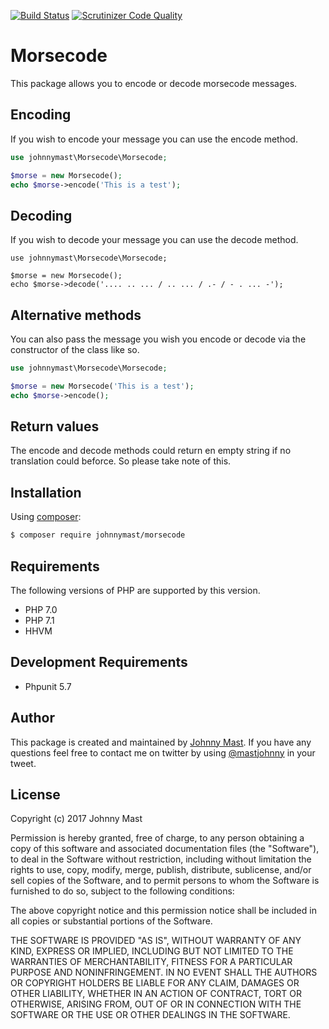 [![Build Status](https://travis-ci.org/johnnymast/morsecode.svg?branch=master)](https://travis-ci.org/johnnymast/morsecode)
[![Scrutinizer Code Quality](https://scrutinizer-ci.com/g/johnnymast/morsecode/badges/quality-score.png?b=master)](https://scrutinizer-ci.com/g/johnnymast/morsecode/?branch=master)


# Morsecode

This package allows you to encode or decode morsecode messages.


## Encoding

If you wish to encode your message you can use the encode method.

```php
use johnnymast\Morsecode\Morsecode;

$morse = new Morsecode();
echo $morse->encode('This is a test');
```

## Decoding

If you wish to decode your message you can use the decode method.

```phpK
use johnnymast\Morsecode\Morsecode;

$morse = new Morsecode();
echo $morse->decode('.... .. ... / .. ... / .- / - . ... -');
```

## Alternative methods

You can also pass the message you wish you encode or decode via the constructor of the class like so.

```php
use johnnymast\Morsecode\Morsecode;

$morse = new Morsecode('This is a test');
echo $morse->encode();
```

## Return values

The encode and decode methods could return en empty string if no translation could beforce. So please take note of this.


## Installation

Using [composer](http://www.getcompser.com):

```bash
$ composer require johnnymast/morsecode
```

## Requirements

The following versions of PHP are supported by this version.

+ PHP 7.0
+ PHP 7.1
+ HHVM

## Development Requirements

+ Phpunit 5.7


## Author

This package is created and maintained by [Johnny Mast](https://github.com/johnnymast). If you have any questions feel free to contact me on twitter by using [@mastjohnny](https://twitter.com/intent/tweet?text=@mastjohnny) in your tweet.

 
## License

Copyright (c) 2017 Johnny Mast

Permission is hereby granted, free of charge, to any person obtaining a copy
of this software and associated documentation files (the "Software"), to deal
in the Software without restriction, including without limitation the rights
to use, copy, modify, merge, publish, distribute, sublicense, and/or sell
copies of the Software, and to permit persons to whom the Software is
furnished to do so, subject to the following conditions:

The above copyright notice and this permission notice shall be included in all copies or substantial portions of the Software.

THE SOFTWARE IS PROVIDED "AS IS", WITHOUT WARRANTY OF ANY KIND, EXPRESS OR IMPLIED, INCLUDING BUT NOT LIMITED TO THE WARRANTIES OF MERCHANTABILITY, FITNESS FOR A PARTICULAR PURPOSE AND NONINFRINGEMENT. IN NO EVENT SHALL THE AUTHORS OR COPYRIGHT HOLDERS BE LIABLE FOR ANY CLAIM, DAMAGES OR OTHER LIABILITY, WHETHER IN AN ACTION OF CONTRACT, TORT OR OTHERWISE, ARISING FROM, OUT OF OR IN CONNECTION WITH THE SOFTWARE OR THE USE OR OTHER DEALINGS IN THE SOFTWARE.
 
